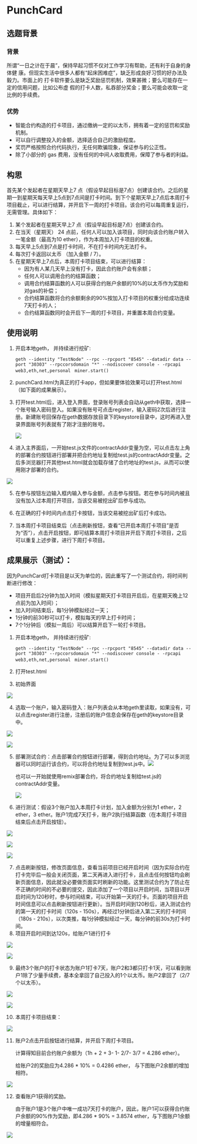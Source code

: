 # PunchCard

## 选题背景

### 背景

所谓“一日之计在于晨”，保持早起习惯不仅对工作学习有帮助，还有利于自身的身体健
康。但现实生活中很多人都有“起床困难症”，缺乏形成良好习惯的好办法及毅力。市面上的
打卡软件要么是缺乏奖励惩罚机制，效果甚微；要么可能存在一定的信用问题，比如公布虚
假的打卡人数，私吞部分奖金；要么可能会收取一定比例的手续费。

### 优势

* 智能合约构造的打卡项目，通过缴纳一定的以太币，拥有着一定的惩罚和奖励机制。
* 可以自行调整投入的金额，选择适合自己的激励程度。
* 奖罚严格按照合约代码执行，无任何欺骗现象，保证参与的公正性。
* 除了小部分的 gas 费用，没有任何的中间人收取费用，保障了参与者的利益。

## 构思

首先某个发起者在星期天早上7 点（假设早起目标是7点）创建该合约。之后的星期一到星期天每天早上5点到7点间是打卡时间。到下个星期天早上7点后本周打卡项目截止，可以进行结算，并开启下一周的打卡项目。该合约可以每周重复运行，无需管理。具体如下：

1. 某个发起者在星期天早上7 点（假设早起目标是7点）创建该合约。
2. 在当天（星期天） 24 点前，任何人可以加入该项目，同时向该合约账户转入一笔金额（最高为10 ether），作为本周加入打卡项目的权重。
3. 每天早上5点到7点是打卡时间，不在打卡时间内无法打卡。
4. 每次打卡返回以太币 （加入金额 / 7）。
5. 在星期天早上7点后，本周打卡项目结束，可以进行结算：
   * 因为有人某几天早上没有打卡，因此合约账户会有余额；
   * 任何人可以调用合约的结算函数；
   * 调用合约结算函数的人可以获得合约账户余额的10%的以太币作为奖励和对gas的补偿；
   * 合约结算函数将合约余额剩余的90%按加入打卡项目的权重分给成功连续7天打卡的人；
   * 合约结算函数同时会开启下一周的打卡项目，并重置本周合约变量。



## 使用说明

1. 开启本地geth， 并持续进行挖矿: 

   ``geth --identity "TestNode" --rpc --rpcport "8545" --datadir data --port "30303" --rpccorsdomain "*" --nodiscover console - -rpcapi web3,eth,net,personal``    	`` miner.start()``

2.  punchCard.html为真正的打卡app，但如果要体验效果可以打开test.html（如下面的成果展示）。

3. 打开test.html后，进入登入界面，登录账号列表会自动从geth中获取，选择一个账号输入密码登入。如果没有账号可点击register，输入密码2次后进行注册。新建账号回保存在geth数据存放目录下的keystore目录中，这时再进入登录界面账号列表就有了刚才注册的账号。

   ![](https://github.com/Huang-Junjie/PunchCard/blob/master/Assets/1.png)

4. 进入主界面后，一开始test.js文件的contractAddr变量为空，可以点击左上角的部署合约按钮进行部署并把合约地址复制给test.js的contractAddr变量。之后多浏览器打开其他test.html就会加载存储了合约地址的test.js，从而可以使用刚才部署的合约。

![](https://github.com/Huang-Junjie/PunchCard/blob/master/Assets/3.png)

5. 在参与按钮左边输入框内输入参与金额，点击参与按钮。若在参与时间内被且没有加入过本周打开项目，当该交易被挖出矿后参与成功。

6. 在正确的打卡时间内点击打卡按钮，当该交易被挖出矿后打卡成功。

7. 当本周打卡项目结束后（点击刷新按钮，查看“已开启本周打卡项目”是否为“否”），点击开启按钮，即可结算本周打卡项目并开启下周打卡项目，之后可以重复上述步骤，进行下周打卡项目。


## 成果展示（测试）：

因为PunchCard打卡项目是以天为单位的，因此重写了一个测试合约，将时间判断进行修改：

* 项目开启后2分钟为加入时间（模拟星期天打卡项目开启后，在星期天晚上12点前为加入时间）；
* 加入时间结束后，每1分钟模拟经过一天；
* 1分钟的前30秒可以打卡，模拟每天的早上打卡时间；
* 7个1分钟后（模拟一周后）可以结算开启下一轮打卡项目。



1. 开启本地geth， 并持续进行挖矿: 

   ``geth --identity "TestNode" --rpc --rpcport "8545" --datadir data --port "30303" --rpccorsdomain "*" --nodiscover console - -rpcapi web3,eth,net,personal``    	`` miner.start()``

2. 打开test.html
3. 初始界面

![](https://github.com/Huang-Junjie/PunchCard/blob/master/Assets/1.png)

4. 选取一个账户，输入密码登入：账户列表会从本地geth里读取，如果没有，可以点击register进行注册，注册后的账户信息会保存在geth的keystore目录中。

![](https://github.com/Huang-Junjie/PunchCard/blob/master/Assets/2.png)

![](https://github.com/Huang-Junjie/PunchCard/blob/master/Assets/3.png)

5. 部署测试合约：点击部署合约按钮进行部署，得到合约地址。为了可以多浏览器可以同时运行该合约，可以将合约地址复制到test.js中。![](https://github.com/Huang-Junjie/PunchCard/blob/master/Assets/5.png)

   也可以一开始就使用remix部署合约，将合约地址复制给test.js的contractAddr变量。

   ![](https://github.com/Huang-Junjie/PunchCard/blob/master/Assets/4.png)

6. 进行测试：假设3个账户加入本周打卡计划，加入金额为分别为1 ether，2 ether，3 ether。账户1完成7天打卡，账户2执行结算函数（在本周打卡项目结束后点击开启按钮）。

![](https://github.com/Huang-Junjie/PunchCard/blob/master/Assets/6.png)

![](https://github.com/Huang-Junjie/PunchCard/blob/master/Assets/7.png)

![](https://github.com/Huang-Junjie/PunchCard/blob/master/Assets/8.png)

7.  点击刷新按钮，修改页面信息，查看当前项目已经开启时间（因为实际合约在打卡完毕后一般会关闭页面，第二天再进入进行打卡，且点击任何按钮均会刷新页面信息，因此就没必要做页面实时刷新的功能。这里测试合约为了防止在不正确的时间的不必要的提交，因此添加了一个项目以开启时间，当项目以开启时间为120秒时，参与时间结束，可以开始第一天的打卡。页面的项目开启时间信息可以点击刷新按钮进行更新）。当开启时间到120秒后，进入测试合约的第一天的打卡时间（120s - 150s），再经过1分钟后进入第二天的打卡时间（180s - 210s），以次类推，每1分钟模拟经过一天，每分钟的前30s为打卡时间。
8. 项目开启时间到达120s，给账户1进行打卡

![](https://github.com/Huang-Junjie/PunchCard/blob/master/Assets/9.png)

![](https://github.com/Huang-Junjie/PunchCard/blob/master/Assets/10.png)

9. 最终3个账户的打卡状态为账户1打卡7天，账户2和3都只打卡1天，可以看到账户1除了少量手续费，基本全拿回了自己投入的1个以太币。账户2拿回了（2/7个以太币）。

![](https://github.com/Huang-Junjie/PunchCard/blob/master/Assets/12.png)

![](https://github.com/Huang-Junjie/PunchCard/blob/master/Assets/13.png)

10. 本周打卡项目结束：

![](https://github.com/Huang-Junjie/PunchCard/blob/master/Assets/14.png)

11. 账户2点击开启按钮进行结算，并开启下周打卡项目。

    计算得知目前合约账户余额为（1h + 2 + 3- 1- 2/7- 3/7 = 4.286  ether）。

    给账户2的奖励应为4.286 * 10% = 0.4286 ether， 与下图账户2余额的增加相符。

![](https://github.com/Huang-Junjie/PunchCard/blob/master/Assets/15.png)

12. 查看账户1获得的奖励。

    由于账户1是3个账户中唯一成功7天打卡的账户，因此，账户1可以获得合约账户余额的90%作为奖励，即4.286 * 90% = 3.8574 ether，与下图账户1余额的增量相符合。

![](https://github.com/Huang-Junjie/PunchCard/blob/master/Assets/16.png)


